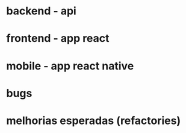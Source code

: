 
# backend - api

# frontend - app react

# mobile - app react native

# bugs 

# melhorias esperadas (refactories)

